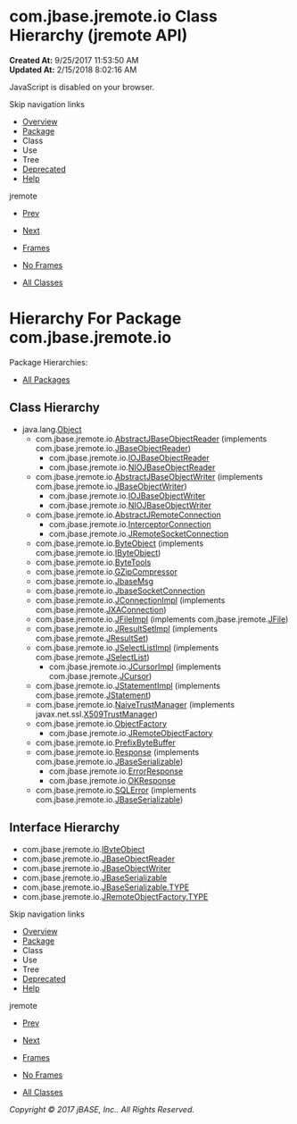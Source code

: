 # com.jbase.jremote.io Class Hierarchy (jremote   API)

**Created At:** 9/25/2017 11:53:50 AM  
**Updated At:** 2/15/2018 8:02:16 AM  

<!--<br>    try {<br>        if (location.href.indexOf('is-external=true') == -1) {<br>            parent.document.title="com.jbase.jremote.io Class Hierarchy (jremote   API)";<br>        }<br>    }<br>    catch(err) {<br>    }<br>//-->
JavaScript is disabled on your browser.

Skip navigation links

- [Overview](../../../../overview-summary.html)
- [Package](/39250-io/com_jbase_jremote_io_package-summary)
- Class
- Use
- Tree
- [Deprecated](../../../../deprecated-list.html)
- [Help](../../../../help-doc.html)


jremote <br>

- [Prev](/39248-jremote/com_jbase_jremote_package-tree)
- [Next](/39251-charset/com_jbase_jremote_io_charset_package-tree)


- [Frames](../../../../index.html?com/jbase/jremote/io//39250-io/com_jbase_jremote_io_package-tree)
- [No Frames](/39250-io/com_jbase_jremote_io_package-tree)


- [All Classes](../../../../allclasses-noframe.html)


<!--<br>  allClassesLink = document.getElementById("allclasses\_navbar\_top");<br>  if(window==top) {<br>    allClassesLink.style.display = "block";<br>  }<br>  else {<br>    allClassesLink.style.display = "none";<br>  }<br>  //-->

# Hierarchy For Package com.jbase.jremote.io
Package Hierarchies:
- [All Packages](../../../../overview-tree.html)

## Class Hierarchy

- java.lang.[Object](http://java.sun.com/j2se/1.5.0/docs/api/java/lang/Object.html?is-external=true "class or interface in java.lang")
    - com.jbase.jremote.io.[AbstractJBaseObjectReader](/39250-io/com_jbase_jremote_io_abstractjbaseobjectreader "class in com.jbase.jremote.io") (implements com.jbase.jremote.io.[JBaseObjectReader](/39250-io/com_jbase_jremote_io_jbaseobjectreader "interface in com.jbase.jremote.io"))
        - com.jbase.jremote.io.[IOJBaseObjectReader](/39250-io/com_jbase_jremote_io_iojbaseobjectreader "class in com.jbase.jremote.io")
        - com.jbase.jremote.io.[NIOJBaseObjectReader](/39250-io/com_jbase_jremote_io_niojbaseobjectreader "class in com.jbase.jremote.io")
    - com.jbase.jremote.io.[AbstractJBaseObjectWriter](/39250-io/com_jbase_jremote_io_abstractjbaseobjectwriter "class in com.jbase.jremote.io") (implements com.jbase.jremote.io.[JBaseObjectWriter](/39250-io/com_jbase_jremote_io_jbaseobjectwriter "interface in com.jbase.jremote.io"))
        - com.jbase.jremote.io.[IOJBaseObjectWriter](/39250-io/com_jbase_jremote_io_iojbaseobjectwriter "class in com.jbase.jremote.io")
        - com.jbase.jremote.io.[NIOJBaseObjectWriter](/39250-io/com_jbase_jremote_io_niojbaseobjectwriter "class in com.jbase.jremote.io")
    - com.jbase.jremote.io.[AbstractJRemoteConnection](/39250-io/com_jbase_jremote_io_abstractjremoteconnection "class in com.jbase.jremote.io")
        - com.jbase.jremote.io.[InterceptorConnection](/39250-io/com_jbase_jremote_io_interceptorconnection "class in com.jbase.jremote.io")
        - com.jbase.jremote.io.[JRemoteSocketConnection](/39250-io/com_jbase_jremote_io_jremotesocketconnection "class in com.jbase.jremote.io")
    - com.jbase.jremote.io.[ByteObject](/39250-io/com_jbase_jremote_io_byteobject "class in com.jbase.jremote.io") (implements com.jbase.jremote.io.[IByteObject](/39250-io/com_jbase_jremote_io_ibyteobject "interface in com.jbase.jremote.io"))
    - com.jbase.jremote.io.[ByteTools](/39250-io/com_jbase_jremote_io_ByteTools "class in com.jbase.jremote.io")
    - com.jbase.jremote.io.[GZipCompressor](/39250-io/com_jbase_jremote_io_GZipCompressor "class in com.jbase.jremote.io")
    - com.jbase.jremote.io.[JbaseMsg](/39250-io/com_jbase_jremote_io_JbaseMsg "class in com.jbase.jremote.io")
    - com.jbase.jremote.io.[JbaseSocketConnection](/39250-io/com_jbase_jremote_io_JbaseSocketConnection "class in com.jbase.jremote.io")
    - com.jbase.jremote.io.[JConnectionImpl](/39250-io/com_jbase_jremote_io_jconnectionimpl "class in com.jbase.jremote.io") (implements com.jbase.jremote.[JXAConnection](/39248-jremote/com_jbase_jremote_jxaconnection "interface in com.jbase.jremote"))
    - com.jbase.jremote.io.[JFileImpl](/39250-io/com_jbase_jremote_io_jfileimpl "class in com.jbase.jremote.io") (implements com.jbase.jremote.[JFile](/39248-jremote/com_jbase_jremote_jfile "interface in com.jbase.jremote"))
    - com.jbase.jremote.io.[JResultSetImpl](/39250-io/com_jbase_jremote_io_jresultsetimpl "class in com.jbase.jremote.io") (implements com.jbase.jremote.[JResultSet](/39248-jremote/com_jbase_jremote_jresultset "interface in com.jbase.jremote"))
    - com.jbase.jremote.io.[JSelectListImpl](/39250-io/com_jbase_jremote_io_jselectlistimpl "class in com.jbase.jremote.io") (implements com.jbase.jremote.[JSelectList](/39248-jremote/com_jbase_jremote_jselectlist "interface in com.jbase.jremote"))
        - com.jbase.jremote.io.[JCursorImpl](/39250-io/com_jbase_jremote_io_jcursorimpl "class in com.jbase.jremote.io") (implements com.jbase.jremote.[JCursor](/39248-jremote/com_jbase_jremote_jcursor "interface in com.jbase.jremote"))
    - com.jbase.jremote.io.[JStatementImpl](/39250-io/com_jbase_jremote_io_jstatementimpl "class in com.jbase.jremote.io") (implements com.jbase.jremote.[JStatement](/39248-jremote/com_jbase_jremote_jstatement "interface in com.jbase.jremote"))
    - com.jbase.jremote.io.[NaiveTrustManager](/39250-io/com_jbase_jremote_io_NaiveTrustManager "class in com.jbase.jremote.io") (implements javax.net.ssl.[X509TrustManager](http://java.sun.com/j2se/1.5.0/docs/api/javax/net/ssl/X509TrustManager.html?is-external=true "class or interface in javax.net.ssl"))
    - com.jbase.jremote.io.[ObjectFactory](/39250-io/com_jbase_jremote_io_objectfactory "class in com.jbase.jremote.io")
        - com.jbase.jremote.io.[JRemoteObjectFactory](/39250-io/com_jbase_jremote_io_JRemoteObjectFactory "class in com.jbase.jremote.io")
    - com.jbase.jremote.io.[PrefixByteBuffer](/39250-io/com_jbase_jremote_io_PrefixByteBuffer "class in com.jbase.jremote.io")
    - com.jbase.jremote.io.[Response](/39250-io/com_jbase_jremote_io_response "class in com.jbase.jremote.io") (implements com.jbase.jremote.io.[JBaseSerializable](/39250-io/com_jbase_jremote_io_jbaseserializable "interface in com.jbase.jremote.io"))
        - com.jbase.jremote.io.[ErrorResponse](/39250-io/com_jbase_jremote_io_errorresponse "class in com.jbase.jremote.io")
        - com.jbase.jremote.io.[OKResponse](/39250-io/com_jbase_jremote_io_okresponse "class in com.jbase.jremote.io")
    - com.jbase.jremote.io.[SQLError](/39250-io/com_jbase_jremote_io_sqlerror "class in com.jbase.jremote.io") (implements com.jbase.jremote.io.[JBaseSerializable](/39250-io/com_jbase_jremote_io_jbaseserializable "interface in com.jbase.jremote.io"))


## Interface Hierarchy

- com.jbase.jremote.io.[IByteObject](/39250-io/com_jbase_jremote_io_ibyteobject "interface in com.jbase.jremote.io")
- com.jbase.jremote.io.[JBaseObjectReader](/39250-io/com_jbase_jremote_io_jbaseobjectreader "interface in com.jbase.jremote.io")
- com.jbase.jremote.io.[JBaseObjectWriter](/39250-io/com_jbase_jremote_io_jbaseobjectwriter "interface in com.jbase.jremote.io")
- com.jbase.jremote.io.[JBaseSerializable](/39250-io/com_jbase_jremote_io_jbaseserializable "interface in com.jbase.jremote.io")
- com.jbase.jremote.io.[JBaseSerializable.TYPE](/39226-inflow/com_jbase_jremote_io_JBaseSerializable.TYPE "interface in com.jbase.jremote.io")
- com.jbase.jremote.io.[JRemoteObjectFactory.TYPE](/39250-io/com_jbase_jremote_io_JRemoteObjectFactory.TYPE "interface in com.jbase.jremote.io")

Skip navigation links

- [Overview](../../../../overview-summary.html)
- [Package](/39250-io/com_jbase_jremote_io_package-summary)
- Class
- Use
- Tree
- [Deprecated](../../../../deprecated-list.html)
- [Help](../../../../help-doc.html)


jremote <br>

- [Prev](/39248-jremote/com_jbase_jremote_package-tree)
- [Next](/39251-charset/com_jbase_jremote_io_charset_package-tree)


- [Frames](../../../../index.html?com/jbase/jremote/io//39250-io/com_jbase_jremote_io_package-tree)
- [No Frames](/39250-io/com_jbase_jremote_io_package-tree)


- [All Classes](../../../../allclasses-noframe.html)


<!--<br>  allClassesLink = document.getElementById("allclasses\_navbar\_bottom");<br>  if(window==top) {<br>    allClassesLink.style.display = "block";<br>  }<br>  else {<br>    allClassesLink.style.display = "none";<br>  }<br>  //-->

*Copyright © 2017 jBASE, Inc.. All Rights Reserved.*
